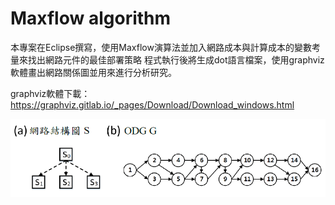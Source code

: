 # Maxflow algorithm
本專案在Eclipse撰寫，使用Maxflow演算法並加入網路成本與計算成本的變數考量來找出網路元件的最佳部署策略
程式執行後將生成dot語言檔案，使用graphviz軟體畫出網路關係圖並用來進行分析研究。

graphviz軟體下載：
https://graphviz.gitlab.io/_pages/Download/Download_windows.html

![image](https://github.com/ann10279/Maxflow/blob/master/Figure1.png?raw=true)





